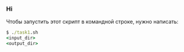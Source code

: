 ### Hi 
Чтобы запустить этот скрипт в командной строке, нужно написать:
```cmd
$ ./task1.sh
<input_dir>
<output_dir>
```
